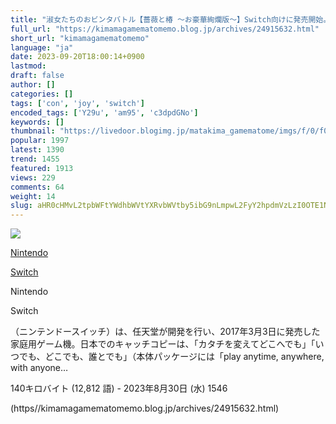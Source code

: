 ```yaml
---
title: "淑女たちのおビンタバトル【薔薇と椿 ～お豪華絢爛版～】Switch向けに発売開始。Joy-Conを使っておビンタするアクションゲーム "
full_url: "https://kimamagamematomemo.blog.jp/archives/24915632.html"
short_url: "kimamagamematomemo"
language: "ja"
date: 2023-09-20T18:00:14+0900
lastmod: 
draft: false
author: []
categories: []
tags: ['con', 'joy', 'switch']
encoded_tags: ['Y29u', 'am95', 'c3dpdGNo']
keywords: []
thumbnail: "https://livedoor.blogimg.jp/matakima_gamematome/imgs/f/0/f02d4511-s.jpg"
popular: 1997
latest: 1390
trend: 1455
featured: 1913
views: 229
comments: 64
weight: 14
slug: aHR0cHMvL2tpbWFtYWdhbWVtYXRvbWVtby5ibG9nLmpwL2FyY2hpdmVzLzI0OTE1NjMyLmh0bWw=
---
```


![](https://livedoor.blogimg.jp/matakima_gamematome/imgs/f/0/f02d4511-s.jpg)

<div><a title='Nintendo Switch' href='https//ja.wikipedia.org/wiki/Nintendo_Switch' target='_blank'>Nintendo <p>Switch</p></a> <p class='searchresult'>Nintendo <p>Switch</p>（ニンテンドースイッチ）は、任天堂が開発を行い、2017年3月3日に発売した家庭用ゲーム機。日本でのキャッチコピーは、「カタチを変えてどこへでも」「いつでも、どこでも、誰とでも」（本体パッケージには「play anytime, anywhere, with anyone…</p> <p class='mw-search-result-data'>140キロバイト (12,812 語) - 2023年8月30日 (水) 1546</p></div>

(https//kimamagamematomemo.blog.jp/archives/24915632.html)
